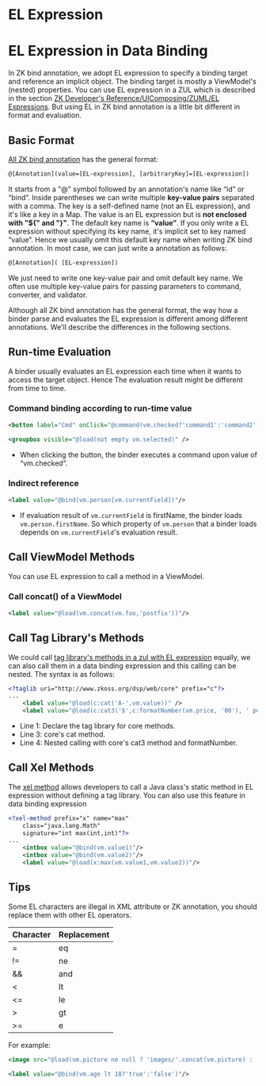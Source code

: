 # EL Expression

EL Expression in Data Binding
=============================
In ZK bind annotation, we adopt EL expression to specify a binding target and reference an implicit object. The binding target is mostly a ViewModel's (nested) properties. You can use EL expression in a ZUL
which is described in the section [ZK Developer's Reference/UIComposing/ZUML/EL Expressions](http://books.zkoss.org/wiki/ZK_Developer%27s_Reference/UI_Composing/ZUML/EL_Expressions). But using EL in ZK bind annotation is a little bit different in format and evaluation.

Basic Format
------------
[ All ZK bind annotation](/syntax/data_binding.html) has the general format:
```xml
@[Annotation](value=[EL-expression], [arbitraryKey]=[EL-expression])
```
It starts from a "@" symbol followed by an annotation's name like “id” or “bind”. Inside parentheses we can write multiple **key-value pairs** separated with a comma. The key is a self-defined name (not an EL
expression), and it's like a key in a Map. The value is an EL expression but is **not enclosed with "${" and "}"**. The default key name is **“value”**. If you only write a EL expression without specifying its key name, it's implicit set to key named “value”. Hence we usually omit this default key name when writing ZK bind annotation. In most case, we can just write a annotation as follows:
```xml
@[Annotation]( [EL-expression])
```
We just need to write one key-value pair and omit default key name. We often use multiple key-value pairs for passing parameters to command, converter, and validator.

Although all ZK bind annotation has the general format, the way how a binder parse and evaluates the EL expression is different among different annotations. We'll describe the differences in the following sections.

Run-time Evaluation
-------------------
A binder usually evaluates an EL expression each time when it wants to access the target object. Hence The evaluation result might be different from time to time.

### Command binding according to run-time value
```xml
<button label="Cmd" onClick="@command(vm.checked?'command1':'command2')" />

<groupbox visible="@load(not empty vm.selected)" />
```
* When clicking the button, the binder executes a command upon value of “vm.checked”.

### Indirect reference
```xml
<label value="@bind(vm.person[vm.currentField])"/>
```
- If evaluation result of `vm.currentField` is firstName, the binder loads `vm.person.firstName`. So which property of `vm.person` that a binder loads depends on `vm.currentField`'s evaluation result.

Call ViewModel Methods
----------------------
You can use EL expression to call a method in a ViewModel.
### Call concat() of a ViewModel
```xml
<label value="@load(vm.concat(vm.foo,'postfix'))"/>
```

Call Tag Library's Methods
--------------------------
We could call [tag library's methods in a zul with EL expression](http://books.zkoss.org/wiki/ZUML_Reference/ZUML/Processing_Instructions/taglib) equally, we can also call them in a data binding expression and this calling can be nested. The syntax is as follows:
```xml
<?taglib uri="http://www.zkoss.org/dsp/web/core" prefix="c"?>
...
    <label value="@load(c:cat('A-',vm.value))" />
    <label value="@load(c:cat3('$',c:formatNumber(vm.price, '00'), ' per person'))" />
```
* Line 1: Declare the tag library for core methods.
* Line 3: core's cat method.
* Line 4: Nested calling with core's cat3 method and formatNumber.

Call Xel Methods
----------------------
The [xel method](http://books.zkoss.org/wiki/ZUML_Reference/ZUML/Processing_Instructions/xel-method) allows developers to call a Java class's static method in EL expression without defining a tag library. You can also use this feature in data binding expression
```xml
<?xel-method prefix="x" name="max"
    class="java.lang.Math"
    signature="int max(int,int)"?>
...
    <intbox value="@bind(vm.value1)"/>
    <intbox value="@bind(vm.value2)"/>
    <label value="@load(x:max(vm.value1,vm.value2))"/>
```

Tips
----------------
Some EL characters are illegal in XML attribute or ZK annotation, you should replace them with other EL operators.

| Character | Replacement |
| -- | -- |
| = | eq |
| != | ne |
| && | and |
| < | lt |
| <= | le |
| > | gt |
| >= |  e|
For example:
```xml
<image src="@load(vm.picture ne null ? 'images/'.concat(vm.picture) : 'images/NoImage.png')"/>

<label value="@bind(vm.age lt 18?'true':'false')"/>
```
